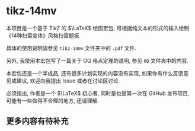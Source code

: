 # tikz-14mv

本项目是一个基于 Ti*k*Z 的 $\LaTeX$ 绘图宏包, 可根据纯文本的形式的输入绘制《14种扫雷变体》风格扫雷题板.

具体的使用说明请参见 `tikz-14mv` 文件夹中的 `.pdf` 文件.

另外, 我使用本宏包写了一篇关于 OQ 格点定理的说明, 参见 `OQ` 文件夹中的内容.

本宏包还是一个半成品, 还有很多计划实现的内容没有实现, 如果你有什么反馈意见或建议, 欢迎向我提出 Issue 或者在讨论区讨论.

必须指出, 作者是一个 $\LaTeX$ 初心者, 同时是也是第一次在 GitHub 发布项目, 可能有一些做得不合理的地方, 还请理解.

## 更多内容有待补充
